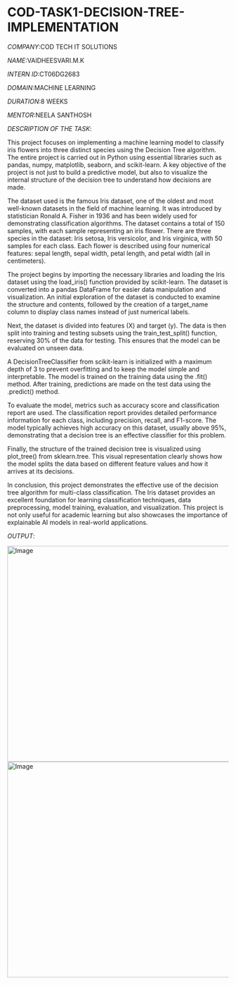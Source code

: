# COD-TASK1-DECISION-TREE-IMPLEMENTATION

*COMPANY*:COD TECH IT SOLUTIONS

*NAME*:VAIDHEESVARI.M.K

*INTERN ID*:CT06DG2683

*DOMAIN*:MACHINE LEARNING

*DURATION*:8 WEEKS

*MENTOR*:NEELA SANTHOSH

*DESCRIPTION OF THE TASK*:

This project focuses on implementing a machine learning model to classify iris flowers into three distinct species using the Decision Tree algorithm. The entire project is carried out in Python using essential libraries such as pandas, numpy, matplotlib, seaborn, and scikit-learn. A key objective of the project is not just to build a predictive model, but also to visualize the internal structure of the decision tree to understand how decisions are made.

The dataset used is the famous Iris dataset, one of the oldest and most well-known datasets in the field of machine learning. It was introduced by statistician Ronald A. Fisher in 1936 and has been widely used for demonstrating classification algorithms. The dataset contains a total of 150 samples, with each sample representing an iris flower. There are three species in the dataset: Iris setosa, Iris versicolor, and Iris virginica, with 50 samples for each class. Each flower is described using four numerical features: sepal length, sepal width, petal length, and petal width (all in centimeters).

The project begins by importing the necessary libraries and loading the Iris dataset using the load_iris() function provided by scikit-learn. The dataset is converted into a pandas DataFrame for easier data manipulation and visualization. An initial exploration of the dataset is conducted to examine the structure and contents, followed by the creation of a target_name column to display class names instead of just numerical labels.

Next, the dataset is divided into features (X) and target (y). The data is then split into training and testing subsets using the train_test_split() function, reserving 30% of the data for testing. This ensures that the model can be evaluated on unseen data.

A DecisionTreeClassifier from scikit-learn is initialized with a maximum depth of 3 to prevent overfitting and to keep the model simple and interpretable. The model is trained on the training data using the .fit() method. After training, predictions are made on the test data using the .predict() method.

To evaluate the model, metrics such as accuracy score and classification report are used. The classification report provides detailed performance information for each class, including precision, recall, and F1-score. The model typically achieves high accuracy on this dataset, usually above 95%, demonstrating that a decision tree is an effective classifier for this problem.

Finally, the structure of the trained decision tree is visualized using plot_tree() from sklearn.tree. This visual representation clearly shows how the model splits the data based on different feature values and how it arrives at its decisions.

In conclusion, this project demonstrates the effective use of the decision tree algorithm for multi-class classification. The Iris dataset provides an excellent foundation for learning classification techniques, data preprocessing, model training, evaluation, and visualization. This project is not only useful for academic learning but also showcases the importance of explainable AI models in real-world applications.

*OUTPUT*:


<img width="719" height="490" alt="Image" src="https://github.com/user-attachments/assets/8066c4e8-3390-4b0e-b86e-e65aab98600b" />

<img width="719" height="490" alt="Image" src="https://github.com/user-attachments/assets/8066c4e8-3390-4b0e-b86e-e65aab98600b" />

